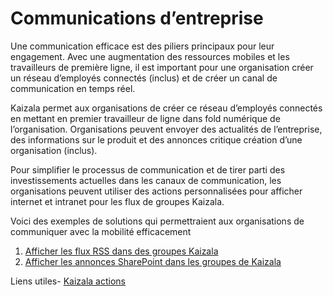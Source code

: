 # <a name="corporate-communications"></a>Communications d’entreprise

Une communication efficace est des piliers principaux pour leur engagement. Avec une augmentation des ressources mobiles et les travailleurs de première ligne, il est important pour une organisation créer un réseau d’employés connectés (inclus) et de créer un canal de communication en temps réel.

Kaizala permet aux organisations de créer ce réseau d’employés connectés en mettant en premier travailleur de ligne dans fold numérique de l’organisation. Organisations peuvent envoyer des actualités de l’entreprise, des informations sur le produit et des annonces critique création d’une organisation (inclus).

Pour simplifier le processus de communication et de tirer parti des investissements actuelles dans les canaux de communication, les organisations peuvent utiliser des actions personnalisées pour afficher internet et intranet pour les flux de groupes Kaizala.

Voici des exemples de solutions qui permettraient aux organisations de communiquer avec la mobilité efficacement
 1. [Afficher les flux RSS dans des groupes Kaizala](GetRSSFeedsonKaizala/DisplayRSSFeedsinKaizalagroups.md)
 2. [Afficher les annonces SharePoint dans les groupes de Kaizala](SharepointAnnouncementsonKaizala/DisplaySharepointAnnouncements.md)

Liens utiles- [Kaizala actions](https://docs.microsoft.com/en-us/kaizala/actions/readme)
